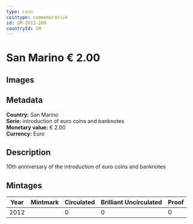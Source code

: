 ```yaml
---
type: coin
cointype: commemorative
id: SM-2012-200
countryId: SM
---
```


# San Marino € 2.00

## Images


## Metadata

**Country:** San Marino\
**Serie:** introduction of euro coins and banknotes\
**Monetary value:** € 2.00\
**Currency:** Euro

## Description
10th anniversary of the introduction of euro coins and banknotes

## Mintages

| Year | Mintmark | Circulated | Brilliant Uncirculated | Proof |
| ---- | -------- | ---------- | ---------------------- | ----- |
| 2012 |  | 0| 0 | 0 |
